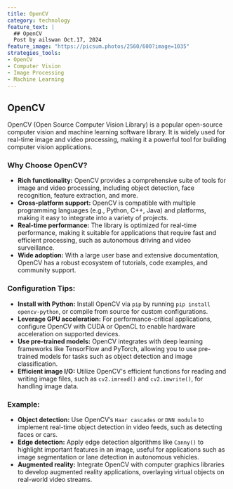 ```yaml
---
title: OpenCV
category: technology
feature_text: |
  ## OpenCV
  Post by ailswan Oct.17, 2024
feature_image: "https://picsum.photos/2560/600?image=1035"
strategies_tools:
- OpenCV
- Computer Vision
- Image Processing
- Machine Learning
---
```

## OpenCV
OpenCV (Open Source Computer Vision Library) is a popular open-source computer vision and machine learning software library. It is widely used for real-time image and video processing, making it a powerful tool for building computer vision applications.

### Why Choose OpenCV?
- **Rich functionality:** OpenCV provides a comprehensive suite of tools for image and video processing, including object detection, face recognition, feature extraction, and more.
- **Cross-platform support:** OpenCV is compatible with multiple programming languages (e.g., Python, C++, Java) and platforms, making it easy to integrate into a variety of projects.
- **Real-time performance:** The library is optimized for real-time performance, making it suitable for applications that require fast and efficient processing, such as autonomous driving and video surveillance.
- **Wide adoption:** With a large user base and extensive documentation, OpenCV has a robust ecosystem of tutorials, code examples, and community support.

### Configuration Tips:
- **Install with Python:** Install OpenCV via `pip` by running `pip install opencv-python`, or compile from source for custom configurations.
- **Leverage GPU acceleration:** For performance-critical applications, configure OpenCV with CUDA or OpenCL to enable hardware acceleration on supported devices.
- **Use pre-trained models:** OpenCV integrates with deep learning frameworks like TensorFlow and PyTorch, allowing you to use pre-trained models for tasks such as object detection and image classification.
- **Efficient image I/O:** Utilize OpenCV's efficient functions for reading and writing image files, such as `cv2.imread()` and `cv2.imwrite()`, for handling image data.

### Example:
- **Object detection:** Use OpenCV’s `Haar cascades` or `DNN module` to implement real-time object detection in video feeds, such as detecting faces or cars.
- **Edge detection:** Apply edge detection algorithms like `Canny()` to highlight important features in an image, useful for applications such as image segmentation or lane detection in autonomous vehicles.
- **Augmented reality:** Integrate OpenCV with computer graphics libraries to develop augmented reality applications, overlaying virtual objects on real-world video streams.

